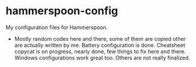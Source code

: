 # hammerspoon-config
My configuration files for Hammerspoon.  
*  Mostly random codes here and there, some of them are copied other are actually written by me. Battery configuration is done. Cheatsheet copycat is on progress, nearly done, few things to fix here and there. Windows configurations work great too.  Others are not really finalized.
